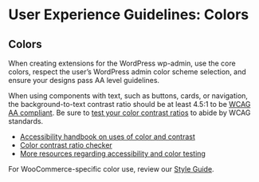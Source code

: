 # User Experience Guidelines: Colors

## Colors

When creating extensions for the WordPress wp-admin, use the core colors, respect the user’s WordPress admin color scheme selection, and ensure your designs pass AA level guidelines.

When using components with text, such as buttons, cards, or navigation, the background-to-text contrast ratio should be at least 4.5:1 to be [WCAG AA compliant](https://www.google.com/url?q=https://www.w3.org/WAI/WCAG21/Understanding/contrast-minimum.html&sa=D&source=editors&ust=1692895324245359&usg=AOvVaw04OufEgaTguaV-k6wMtlMU). Be sure to [test your color contrast ratios](https://www.google.com/url?q=https://webaim.org/resources/contrastchecker/&sa=D&source=editors&ust=1692895324245608&usg=AOvVaw1aGcU7vUM05t3bxPA2qrIX) to abide by WCAG standards.

- [Accessibility handbook on uses of color and contrast](https://www.google.com/url?q=https://make.wordpress.org/accessibility/handbook/current-projects/use-of-color/&sa=D&source=editors&ust=1692895324245960&usg=AOvVaw3DDtjcP5MkNoQgX3VgPKXr)
- [Color contrast ratio checker](https://www.google.com/url?q=http://webaim.org/resources/contrastchecker/&sa=D&source=editors&ust=1692895324246320&usg=AOvVaw1RTR_DT4liFu_SiBOF8RxK)
- [More resources regarding accessibility and color testing](https://www.google.com/url?q=http://webaim.org/resources/contrastchecker/&sa=D&source=editors&ust=1692895324246679&usg=AOvVaw316-gDJXDzTH8gOjibWeRm)

For WooCommerce-specific color use, review our [Style Guide](https://www.google.com/url?q=https://woocommerce.com/brand-and-logo-guidelines/&sa=D&source=editors&ust=1692895324247100&usg=AOvVaw2cgvb_mHoClPzhtW57QooS).

